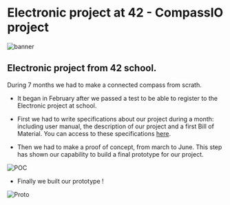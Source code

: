 # Electronic project at 42 - CompassIO project

![banner](https://user-images.githubusercontent.com/32856358/44980396-0e8b2c80-af70-11e8-8289-e7db8ee9852f.jpg)

## Electronic project from 42 school.
During 7 months we had to make a connected compass from scrath.

 - It began in February after we passed a test to be able to register to the Electronic project at school.


 - First we had to write specifications about our project during a month: including user manual, the description of our project and a first Bill of Material. You can access to these specifications [here](https://github.com/fherbine/Electronic_project/blob/master/vomnes_IBoussole_Cahier_des_Charges.pdf).


 - Then we had to make a proof of concept, from march to June. This step has shown our capability to build a final prototype for our project.
 
![POC](https://user-images.githubusercontent.com/32856358/44981069-d4bb2580-af71-11e8-81a6-7152cec3901d.jpg)


- Finally we built our prototype !

![Proto](https://user-images.githubusercontent.com/32856358/44981175-1ea40b80-af72-11e8-97de-1d102f1cb9f7.jpg)
